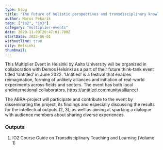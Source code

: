 ```yaml
---
type: blog
title: "The Future of holistic perspectives and transdisciplinary knowledge in HE (ME2)"
author: Maros Pekarik
tags: ["io2", "io3"]
category: "multiplier-events"
date: 2020-11-09T20:47:01.700Z
startDate: 2022-06-01
withoutTime: true
city: Helsinki
thumbnail:
---
```


This Multiplier Event in Helsinki by Aalto University will be organized in collaboration with Demos Helsinki as a part of their future think-tank event titled ‘Untitled’ in June 2022. ‘Untitled’ is a festival that enables reimagination, forming of unlikely alliances and initiation of real-world experiments across fields and sectors. The event has both local andinternational collaborators. https://untitled.community/alliance/

The ABRA-project will participate and contribute to the event by disseminating the project, its findings and especially discussing the results for the intellectual outputs (2, 3), as well as aiming at sparking a dialogue with audience members about sharing diverse experiences.

### Outputs
1. IO2 Course Guide on Transdisciplinary Teaching and Learning (Volume 1)
